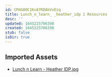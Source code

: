 ```yaml
---
id: CM4G80C1Kv87RDAkVvEiq
title: Lunch_n_learn_ _heather_idp 1 Resources
desc: ''
updated: 1645225706398
created: 1645225706398
stub: false
isDir: true
---
```

## Imported Assets
- [Lunch n Learn - Heather IDP.jpg](/assets/lunch-n-learn---heather-idp-l44PG4HuDgst.jpg)
